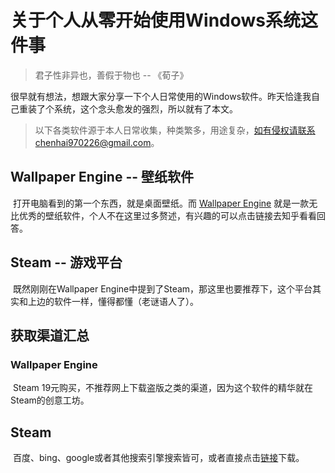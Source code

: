 # 关于个人从零开始使用Windows系统这件事

> 君子性非异也，善假于物也 -- 《荀子》

​	很早就有想法，想跟大家分享一下个人日常使用的Windows软件。昨天恰逢我自己重装了个系统，这个念头愈发的强烈，所以就有了本文。

> 以下各类软件源于本人日常收集，种类繁多，用途复杂，如有侵权请联系chenhai970226@gmail.com。

## Wallpaper Engine -- 壁纸软件

​		打开电脑看到的第一个东西，就是桌面壁纸。而 [Wallpaper Engine](https://www.zhihu.com/question/53602030) 就是一款无比优秀的壁纸软件，个人不在这里过多赘述，有兴趣的可以点击链接去知乎看看回答。

## Steam -- 游戏平台

​		既然刚刚在Wallpaper Engine中提到了Steam，那这里也要推荐下，这个平台其实和上边的软件一样，懂得都懂（老谜语人了）。

## 获取渠道汇总

### Wallpaper Engine

​		Steam 19元购买，不推荐网上下载盗版之类的渠道，因为这个软件的精华就在Steam的创意工坊。

## Steam

​		百度、bing、google或者其他搜索引擎搜索皆可，或者直接点击[链接](https://store.steampowered.com/)下载。

